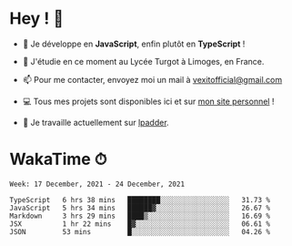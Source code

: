 # Hey ! 🌃

- 🔭 Je développe en **JavaScript**, enfin plutôt en **TypeScript** !

- 🌱 J'étudie en ce moment au Lycée Turgot à Limoges, en France.

- 📫 Pour me contacter, envoyez moi un mail à <a href="mailto:vexitofficial@gmail.com">vexitofficial@gmail.com</a>

- 💻 Tous mes projets sont disponibles ici et sur <a href="https://www.vexcited.me">mon site personnel</a> !

- 👀 Je travaille actuellement sur [lpadder](https://github.com/Vexcited/lpadder).

# WakaTime ⏱

<!--START_SECTION:waka-->
```text
Week: 17 December, 2021 - 24 December, 2021

TypeScript   6 hrs 38 mins   ████████░░░░░░░░░░░░░░░░░   31.73 % 
JavaScript   5 hrs 34 mins   ██████▓░░░░░░░░░░░░░░░░░░   26.67 % 
Markdown     3 hrs 29 mins   ████▒░░░░░░░░░░░░░░░░░░░░   16.69 % 
JSX          1 hr 22 mins    █▓░░░░░░░░░░░░░░░░░░░░░░░   06.61 % 
JSON         53 mins         █░░░░░░░░░░░░░░░░░░░░░░░░   04.26 % 
```
<!--END_SECTION:waka-->
